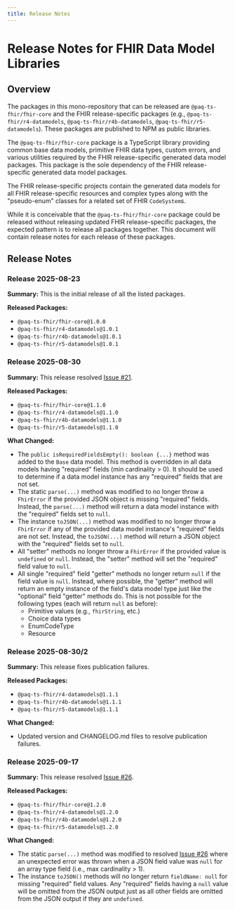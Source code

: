 ```yaml
---
title: Release Notes
---
```


# Release Notes for FHIR Data Model Libraries

## Overview

The packages in this mono-repository that can be released are `@paq-ts-fhir/fhir-core` and the FHIR release-specific
packages (e.g., `@paq-ts-fhir/r4-datamodels`, `@paq-ts-fhir/r4b-datamodels`, `@paq-ts-fhir/r5-datamodels`).
These packages are published to NPM as public libraries.

The `@paq-ts-fhir/fhir-core` package is a TypeScript library providing common base data models, primitive FHIR data
types, custom errors, and various utilities required by the FHIR release-specific generated data model packages.
This package is the sole dependency of the FHIR release-specific generated data model packages.

The FHIR release-specific projects contain the generated data models for all FHIR release-specific resources and
complex types along with the "pseudo-enum" classes for a related set of FHIR `CodeSystem`s.

While it is conceivable that the `@paq-ts-fhir/fhir-core` package could be released without releasing updated
FHIR release-specific packages, the expected pattern is to release all packages together.
This document will contain release notes for each release of these packages.

## Release Notes

### Release 2025-08-23

**Summary:** This is the initial release of all the listed packages.

**Released Packages:**

- `@paq-ts-fhir/fhir-core@1.0.0`
- `@paq-ts-fhir/r4-datamodels@1.0.1`
- `@paq-ts-fhir/r4b-datamodels@1.0.1`
- `@paq-ts-fhir/r5-datamodels@1.0.1`

### Release 2025-08-30

**Summary:** This release resolved [Issue #21](https://github.com/Paqrat76/ts-fhir-datamodels/issues/21).

**Released Packages:**

- `@paq-ts-fhir/fhir-core@1.1.0`
- `@paq-ts-fhir/r4-datamodels@1.1.0`
- `@paq-ts-fhir/r4b-datamodels@1.1.0`
- `@paq-ts-fhir/r5-datamodels@1.1.0`

**What Changed:**

- The `public isRequiredFieldsEmpty(): boolean {...}` method was added to the `Base` data model.
  This method is overridden in all data models having "required" fields (min cardinality > 0).
  It should be used to determine if a data model instance has any "required" fields that are not set.
- The static `parse(...)` method was modified to no longer throw a `FhirError` if the provided JSON object is missing
  "required" fields.
  Instead, the `parse(...)` method will return a data model instance with the "required" fields set to `null`.
- The instance `toJSON(...)` method was modified to no longer throw a `FhirError` if any of the provided data model
  instance's "required" fields are not set.
  Instead, the `toJSON(...)` method will return a JSON object with the "required" fields set to `null`.
- All "setter" methods no longer throw a `FhirError` if the provided value is `undefined` or `null`.
  Instead, the "setter" method will set the "required" field value to `null`.
- All single "required" field "getter" methods no longer return `null` if the field value is `null`.
  Instead, where possible, the "getter" method will return an empty instance of the field's data model type just like
  the "optional" field "getter" methods do.
  This is not possible for the following types (each will return `null` as before):
  - Primitive values (e.g., `fhirString`, etc.)
  - Choice data types
  - EnumCodeType
  - Resource

### Release 2025-08-30/2

**Summary:** This release fixes publication failures.

**Released Packages:**

- `@paq-ts-fhir/r4-datamodels@1.1.1`
- `@paq-ts-fhir/r4b-datamodels@1.1.1`
- `@paq-ts-fhir/r5-datamodels@1.1.1`

**What Changed:**

- Updated version and CHANGELOG.md files to resolve publication failures.

### Release 2025-09-17

**Summary:** This release resolved [Issue #26](https://github.com/Paqrat76/ts-fhir-datamodels/issues/26).

**Released Packages:**

- `@paq-ts-fhir/fhir-core@1.2.0`
- `@paq-ts-fhir/r4-datamodels@1.2.0`
- `@paq-ts-fhir/r4b-datamodels@1.2.0`
- `@paq-ts-fhir/r5-datamodels@1.2.0`

**What Changed:**

- The static `parse(...)` method was modified to resolved [Issue #26](https://github.com/Paqrat76/ts-fhir-datamodels/issues/26)
  where an unexpected error was thrown when a JSON field value was `null` for an array type field (i.e., max cardinality > 1).
- The instance `toJSON()` methods will no longer return `fieldName: null` for missing "required" field values.
  Any "required" fields having a `null` value will be omitted from the JSON output just as all other fields are omitted
  from the JSON output if they are `undefined`.
